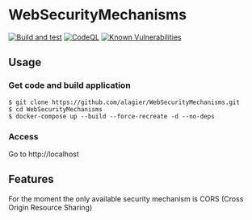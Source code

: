 # WebSecurityMechanisms

[![Build and test](https://github.com/alagier/WebSecurityMechanisms/actions/workflows/main.yml/badge.svg)](https://github.com/alagier/WebSecurityMechanisms/actions/workflows/main.yml)
[![CodeQL](https://github.com/alagier/WebSecurityMechanisms/actions/workflows/github-code-scanning/codeql/badge.svg)](https://github.com/alagier/WebSecurityMechanisms/actions/workflows/github-code-scanning/codeql)
[![Known Vulnerabilities](https://snyk.io/test/github/alagier/WebSecurityMechanisms/badge.svg)](https://snyk.io/test/github/alagier/WebSecurityMechanisms)

## Usage

### Get code and build application
```
$ git clone https://github.com/alagier/WebSecurityMechanisms.git
$ cd WebSecurityMechanisms
$ docker-compose up --build --force-recreate -d --no-deps
```

### Access

Go to http://localhost

## Features

For the moment the only available security mechanism is CORS (Cross Origin Resource Sharing)
